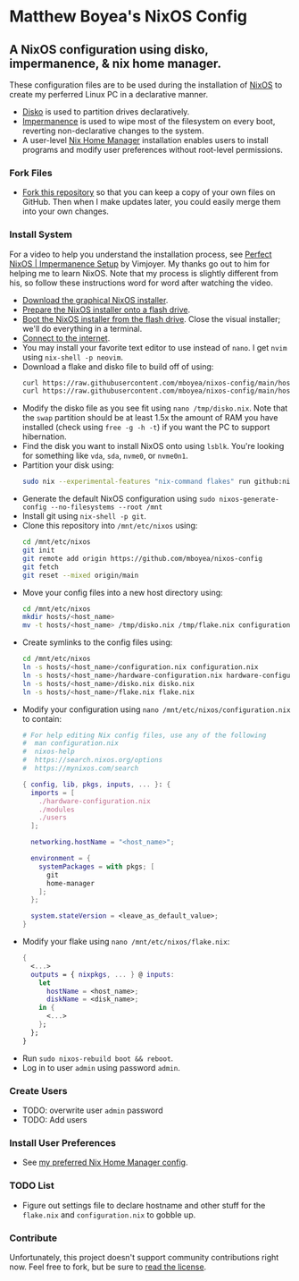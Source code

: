 # Matthew Boyea's NixOS Config

## A NixOS configuration using disko, impermanence, & nix home manager.

These configuration files are to be used during the installation of [NixOS] to create my perferred Linux PC in a declarative manner.

* [Disko] is used to partition drives declaratively.
* [Impermanence] is used to wipe most of the filesystem on every boot, reverting non-declarative changes to the system.
* A user-level [Nix Home Manager] installation enables users to install programs and modify user preferences without root-level permissions.

### Fork Files

* [Fork this repository](https://docs.github.com/en/pull-requests/collaborating-with-pull-requests/working-with-forks/fork-a-repo#forking-a-repository) so that you can keep a copy of your own files on GitHub.
  Then when I make updates later, you could easily merge them into your own changes.

### Install System

For a video to help you understand the installation process, see [Perfect NixOS | Impermanence Setup](https://www.youtube.com/watch?v=YPKwkWtK7l0) by Vimjoyer.
My thanks go out to him for helping me to learn NixOS.
Note that my process is slightly different from his, so follow these instructions word for word after watching the video.

* [Download the graphical NixOS installer](https://nixos.org/download/#graphical-iso-image).
* [Prepare the NixOS installer onto a flash drive](https://nixos.wiki/wiki/NixOS_Installation_Guide#Making_the_installation_media).
* [Boot the NixOS installer from the flash drive](https://nixos.wiki/wiki/NixOS_Installation_Guide#Booting_the_installation_media).
  Close the visual installer; we'll do everything in a terminal.
* [Connect to the internet](https://nixos.org/manual/nixos/stable/#sec-installation-manual-networking).
* You may install your favorite text editor to use instead of `nano`.
  I get `nvim` using `nix-shell -p neovim`.
* Download a flake and disko file to build off of using:
  ```sh
  curl https://raw.githubusercontent.com/mboyea/nixos-config/main/hosts/maybenixlaptop/disko.nix -o /tmp/disko.nix
  curl https://raw.githubusercontent.com/mboyea/nixos-config/main/hosts/maybenixlaptop/flake.nix -o /tmp/flake.nix
  ```
* Modify the disko file as you see fit using `nano /tmp/disko.nix`.
  Note that the `swap` partition should be at least 1.5x the amount of RAM you have installed (check using `free -g -h -t`) if you want the PC to support hibernation.
* Find the disk you want to install NixOS onto using `lsblk`.
  You're looking for something like `vda`, `sda`, `nvme0`, or `nvme0n1`.
* Partition your disk using:
  ```sh
  sudo nix --experimental-features "nix-command flakes" run github:nix-community/disko -- --mode disko /tmp/disko.nix --arg device '"dev/<disk_name>"'`
  ```
* Generate the default NixOS configuration using `sudo nixos-generate-config --no-filesystems --root /mnt`
* Install git using `nix-shell -p git`.
* Clone this repository into `/mnt/etc/nixos` using:
  ```sh
  cd /mnt/etc/nixos
  git init
  git remote add origin https://github.com/mboyea/nixos-config
  git fetch
  git reset --mixed origin/main
  ```
* Move your config files into a new host directory using:
  ```sh
  cd /mnt/etc/nixos
  mkdir hosts/<host_name>
  mv -t hosts/<host_name> /tmp/disko.nix /tmp/flake.nix configuration.nix hardware-configuration.nix
  ```
* Create symlinks to the config files using:
  ```sh
  cd /mnt/etc/nixos
  ln -s hosts/<host_name>/configuration.nix configuration.nix
  ln -s hosts/<host_name>/hardware-configuration.nix hardware-configuration.nix
  ln -s hosts/<host_name>/disko.nix disko.nix
  ln -s hosts/<host_name>/flake.nix flake.nix
  ```
* Modify your configuration using `nano /mnt/etc/nixos/configuration.nix` to contain:
  ```nix
  # For help editing Nix config files, use any of the following
  #  man configuration.nix
  #  nixos-help
  #  https://search.nixos.org/options
  #  https://mynixos.com/search
  
  { config, lib, pkgs, inputs, ... }: {
    imports = [
      ./hardware-configuration.nix
      ./modules
      ./users
    ];
  
    networking.hostName = "<host_name>";
  
    environment = {
      systemPackages = with pkgs; [
        git
        home-manager
      ];
    };
  
    system.stateVersion = <leave_as_default_value>;
  }
  ```
* Modify your flake using `nano /mnt/etc/nixos/flake.nix`:
  ```nix
  {
    <...>
    outputs = { nixpkgs, ... } @ inputs:
      let
        hostName = <host_name>;
        diskName = <disk_name>;
      in {
        <...>
      };
    };
  }
  ```
* Run `sudo nixos-rebuild boot && reboot`.
* Log in to user `admin` using password `admin`.

### Create Users

* TODO: overwrite user `admin` password
* TODO: Add users

### Install User Preferences

* See [my preferred Nix Home Manager config](https://github.com/mboyea/home-manager).

### TODO List

* Figure out settings file to declare hostname and other stuff for the `flake.nix` and `configuration.nix` to gobble up.

### Contribute

Unfortunately, this project doesn't support community contributions right now. Feel free to fork, but be sure to [read the license](./LICENSE.md).

[NixOS]: https://nixos.org/
[Disko]: https://nixos.wiki/wiki/Disko
[Impermanence]: https://github.com/nix-community/impermanence
[Nix Home Manager]: https://github.com/nix-community/home-manager

